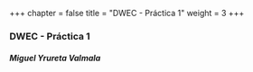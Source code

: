 +++
chapter = false
title = "DWEC - Práctica 1"
weight = 3
+++

### DWEC - Práctica 1
##### Miguel Yrureta Valmala